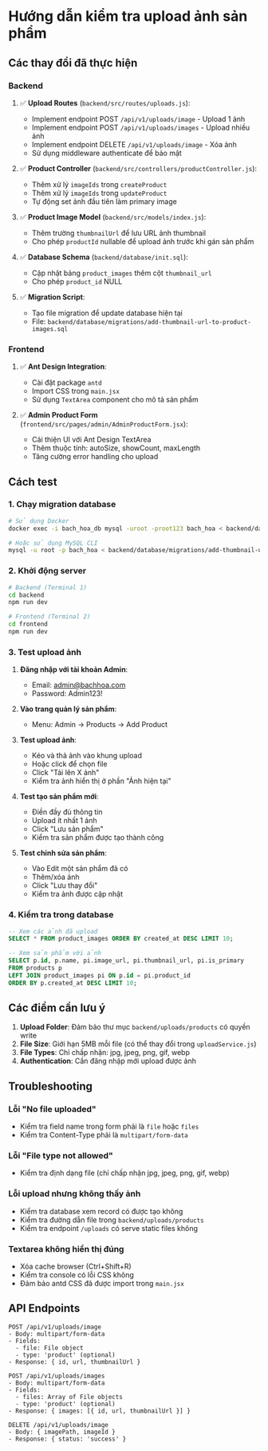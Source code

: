 # Hướng dẫn kiểm tra upload ảnh sản phẩm

## Các thay đổi đã thực hiện

### Backend

1. ✅ **Upload Routes** (`backend/src/routes/uploads.js`):

   - Implement endpoint POST `/api/v1/uploads/image` - Upload 1 ảnh
   - Implement endpoint POST `/api/v1/uploads/images` - Upload nhiều ảnh
   - Implement endpoint DELETE `/api/v1/uploads/image` - Xóa ảnh
   - Sử dụng middleware authenticate để bảo mật

2. ✅ **Product Controller** (`backend/src/controllers/productController.js`):

   - Thêm xử lý `imageIds` trong `createProduct`
   - Thêm xử lý `imageIds` trong `updateProduct`
   - Tự động set ảnh đầu tiên làm primary image

3. ✅ **Product Image Model** (`backend/src/models/index.js`):

   - Thêm trường `thumbnailUrl` để lưu URL ảnh thumbnail
   - Cho phép `productId` nullable để upload ảnh trước khi gán sản phẩm

4. ✅ **Database Schema** (`backend/database/init.sql`):

   - Cập nhật bảng `product_images` thêm cột `thumbnail_url`
   - Cho phép `product_id` NULL

5. ✅ **Migration Script**:
   - Tạo file migration để update database hiện tại
   - File: `backend/database/migrations/add-thumbnail-url-to-product-images.sql`

### Frontend

1. ✅ **Ant Design Integration**:

   - Cài đặt package `antd`
   - Import CSS trong `main.jsx`
   - Sử dụng `TextArea` component cho mô tả sản phẩm

2. ✅ **Admin Product Form** (`frontend/src/pages/admin/AdminProductForm.jsx`):
   - Cải thiện UI với Ant Design TextArea
   - Thêm thuộc tính: autoSize, showCount, maxLength
   - Tăng cường error handling cho upload

## Cách test

### 1. Chạy migration database

```bash
# Sử dụng Docker
docker exec -i bach_hoa_db mysql -uroot -proot123 bach_hoa < backend/database/migrations/add-thumbnail-url-to-product-images.sql

# Hoặc sử dụng MySQL CLI
mysql -u root -p bach_hoa < backend/database/migrations/add-thumbnail-url-to-product-images.sql
```

### 2. Khởi động server

```bash
# Backend (Terminal 1)
cd backend
npm run dev

# Frontend (Terminal 2)
cd frontend
npm run dev
```

### 3. Test upload ảnh

1. **Đăng nhập với tài khoản Admin**:

   - Email: admin@bachhoa.com
   - Password: Admin123!

2. **Vào trang quản lý sản phẩm**:

   - Menu: Admin → Products → Add Product

3. **Test upload ảnh**:

   - Kéo và thả ảnh vào khung upload
   - Hoặc click để chọn file
   - Click "Tải lên X ảnh"
   - Kiểm tra ảnh hiển thị ở phần "Ảnh hiện tại"

4. **Test tạo sản phẩm mới**:

   - Điền đầy đủ thông tin
   - Upload ít nhất 1 ảnh
   - Click "Lưu sản phẩm"
   - Kiểm tra sản phẩm được tạo thành công

5. **Test chỉnh sửa sản phẩm**:
   - Vào Edit một sản phẩm đã có
   - Thêm/xóa ảnh
   - Click "Lưu thay đổi"
   - Kiểm tra ảnh được cập nhật

### 4. Kiểm tra trong database

```sql
-- Xem các ảnh đã upload
SELECT * FROM product_images ORDER BY created_at DESC LIMIT 10;

-- Xem sản phẩm với ảnh
SELECT p.id, p.name, pi.image_url, pi.thumbnail_url, pi.is_primary
FROM products p
LEFT JOIN product_images pi ON p.id = pi.product_id
ORDER BY p.created_at DESC LIMIT 10;
```

## Các điểm cần lưu ý

1. **Upload Folder**: Đảm bảo thư mục `backend/uploads/products` có quyền write
2. **File Size**: Giới hạn 5MB mỗi file (có thể thay đổi trong `uploadService.js`)
3. **File Types**: Chỉ chấp nhận: jpg, jpeg, png, gif, webp
4. **Authentication**: Cần đăng nhập mới upload được ảnh

## Troubleshooting

### Lỗi "No file uploaded"

- Kiểm tra field name trong form phải là `file` hoặc `files`
- Kiểm tra Content-Type phải là `multipart/form-data`

### Lỗi "File type not allowed"

- Kiểm tra định dạng file (chỉ chấp nhận jpg, jpeg, png, gif, webp)

### Lỗi upload nhưng không thấy ảnh

- Kiểm tra database xem record có được tạo không
- Kiểm tra đường dẫn file trong `backend/uploads/products`
- Kiểm tra endpoint `/uploads` có serve static files không

### Textarea không hiển thị đúng

- Xóa cache browser (Ctrl+Shift+R)
- Kiểm tra console có lỗi CSS không
- Đảm bảo antd CSS đã được import trong `main.jsx`

## API Endpoints

```
POST /api/v1/uploads/image
- Body: multipart/form-data
- Fields:
  - file: File object
  - type: 'product' (optional)
- Response: { id, url, thumbnailUrl }

POST /api/v1/uploads/images
- Body: multipart/form-data
- Fields:
  - files: Array of File objects
  - type: 'product' (optional)
- Response: { images: [{ id, url, thumbnailUrl }] }

DELETE /api/v1/uploads/image
- Body: { imagePath, imageId }
- Response: { status: 'success' }
```
